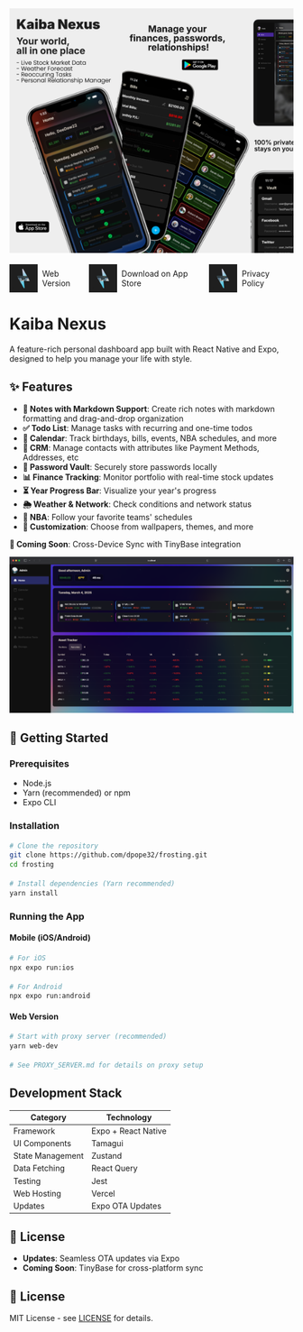 <div style="display: flex; flex-direction: column; gap: 0; margin-bottom: 20px;">
  <div style="display: flex; gap: 0; overflow-x: auto;">
    <img src="assets/screenshots/iosAppstore/image1.png" style="width: 100%; max-width: 200px; object-fit: contain;" />
    <img src="assets/screenshots/iosAppstore/image2.png" style="width: 100%; max-width: 200px; object-fit: contain;" />
    <img src="assets/screenshots/iosAppstore/image3.png" style="width: 100%; max-width: 200px; object-fit: contain;" />
    <img src="assets/screenshots/iosAppstore/image4.png" style="width: 100%; max-width: 200px; object-fit: contain;" />
    <img src="assets/screenshots/iosAppstore/image5.png" style="width: 100%; max-width: 200px; object-fit: contain;" />
  </div>
</div>

<div style="display: flex; justify-content: space-between; margin-bottom: 30px;">
  <a href="https://kaiba.vercel.app/" style="display: flex; align-items: center; gap: 8px; text-decoration: none;">
    <img src="assets/images/splash-icon.png" width="50" />
    <span>Web Version</span>
  </a>
  <a href="https://apps.apple.com/us/app/kaiba-nexus/idXXXXXXXXXX" style="display: flex; align-items: center; gap: 8px; text-decoration: none;">
    <img src="assets/images/icon.png" width="50" />
    <span>Download on App Store</span>
  </a>
  <a href="https://deedaw.cc/pages/privacy.html" style="display: flex; align-items: center; gap: 8px; text-decoration: none;">
    <img src="assets/images/favicon.png" width="50" />
    <span>Privacy Policy</span>
  </a>
</div>

# Kaiba Nexus

A feature-rich personal dashboard app built with React Native and Expo, designed to help you manage your life with style.

## ✨ Features

- **📝 Notes with Markdown Support**: Create rich notes with markdown formatting and drag-and-drop organization
- **✅ Todo List**: Manage tasks with recurring and one-time todos
- **📅 Calendar**: Track birthdays, bills, events, NBA schedules, and more
- **👥 CRM**: Manage contacts with attributes like Payment Methods, Addresses, etc
- **🔐 Password Vault**: Securely store passwords locally
- **📊 Finance Tracking**: Monitor portfolio with real-time stock updates
- **⏳ Year Progress Bar**: Visualize your year's progress
- **🌦️ Weather & Network**: Check conditions and network status
- **🏀 NBA**: Follow your favorite teams' schedules
- **🎨 Customization**: Choose from wallpapers, themes, and more

**👀 Coming Soon**: Cross-Device Sync with TinyBase integration

![Home Screen Preview](assets/screenshots/HomeScreenWebLoaded.png)

## 🚀 Getting Started

### Prerequisites

- Node.js 
- Yarn (recommended) or npm
- Expo CLI

### Installation

```bash
# Clone the repository
git clone https://github.com/dpope32/frosting.git
cd frosting

# Install dependencies (Yarn recommended)
yarn install
```

### Running the App

#### Mobile (iOS/Android)
```bash
# For iOS
npx expo run:ios

# For Android
npx expo run:android
```

#### Web Version
```bash
# Start with proxy server (recommended)
yarn web-dev

# See PROXY_SERVER.md for details on proxy setup
```

## Development Stack

| Category           | Technology       |
|--------------------|------------------|
| Framework          | Expo + React Native |
| UI Components      | Tamagui          |
| State Management   | Zustand          |
| Data Fetching      | React Query      |
| Testing            | Jest             |
| Web Hosting        | Vercel           |
| Updates            | Expo OTA Updates |

## 📜 License

- **Updates**: Seamless OTA updates via Expo
- **Coming Soon**: TinyBase for cross-platform sync

## 📜 License

MIT License - see [LICENSE](LICENSE) for details.
